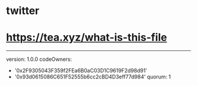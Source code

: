 # twitter
# https://tea.xyz/what-is-this-file
---
version: 1.0.0
codeOwners:
  - '0x2F9305043F359f2FEa6B0aC03D1C9619F2d98d91'
  - '0x93d0615086C651F52555b6cc2cBD4D3eff77d984'
quorum: 1
